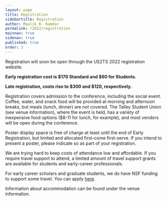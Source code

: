 ```yaml
---
layout: page
title: Registration
sidebartitle: Registration
author: Maulik R. Kamdar
permalink: /2022/registration
mainnav: true
sidenav: true
published: true
order: 3
---
```


Registration will soon be open through the US2TS 2022 registration website.

**Early registration cost is $170 Standard and $60 for Students.**

**Late registration, costs rise to $300 and $120, respectively.**

Registration covers admission to the conference, including the social event. Coffee, water, and snack food will be provided at morning and afternoon breaks, but meals (lunch, dinner) are not covered. The Talley Student Union (see venue information), where the event is held, has a variety of inexpensive food options ($8-11 for lunch, for example), and most vendors will be open during the conference.

Poster display space is free of charge at least until the end of Early Registration, but limited and allocated first-come first-serve. If you intend to present a poster, please indicate so as part of your registration.

We are trying hard to keep costs of attendance low and affordable. If you require travel support to attend, a limited amount of travel support grants are available for students and early-career professionals.

For early career scholars and graduate students, we do have NSF funding to support some travel. You can apply [here](https://docs.google.com/forms/d/e/1FAIpQLSf_1kP5TenhOKAmW1M1-ZQMtCjeeSvToGi8L9l-NcSJW_bumg/viewform?usp=pp_url).

Information about accommodation can be found under the venue information.
